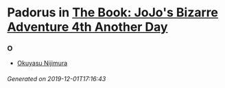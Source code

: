 # Padorus in [The Book: JoJo's Bizarre Adventure 4th Another Day](https://myanimelist.net/manga/32991/The_Book__JoJos_Bizarre_Adventure_4th_Another_Day)

### O
* [Okuyasu Nijimura](https://github.com/shadow578/Project-Padoru/blob/master/table-of-contents/characters/OkuyasuNijimura.md)

###### Generated on 2019-12-01T17:16:43
